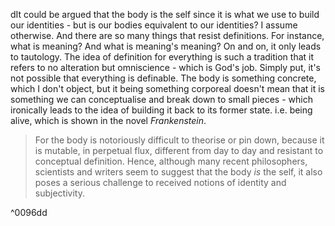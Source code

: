 dIt could be argued that the body is the self since it is what we use to build our identities - but is our bodies equivalent to our identities? I assume otherwise.
And there are so many things that resist definitions. For instance, what is meaning? And what is meaning's meaning? On and on, it only leads to tautology. The idea of definition for everything is such a tradition that it refers to no alteration but omniscience - which is God's job.
Simply put, it's not possible that everything is definable. The body is something concrete, which I don't object, but it being something corporeal doesn't mean that it is something we can conceptualise and break down to small pieces - which ironically leads to the idea of building it back to its former state. i.e. being alive, which is shown in the novel _Frankenstein_.

> For the body is notoriously difficult to theorise or pin down, because it is mutable, in perpetual flux, different from day to day and resistant to conceptual definition. Hence, although many recent philosophers, scientists and writers seem to suggest that the body _is_ the self, it also poses a serious challenge to received notions of identity and subjectivity.

^0096dd
